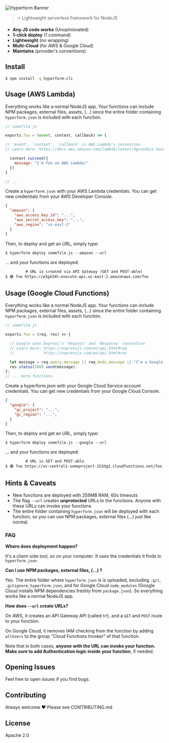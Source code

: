 

![Hyperform Banner](https://github.com/qngapparat/hyperform/blob/master/hyperform-banner.png)


> ⚡ Lightweight serverless framework for NodeJS

* **Any JS code works** (Unopinionated)
* **1-click deploy** (1 command)
* **Lightweight** (no wrapping)
* **Multi-Cloud** (for AWS & Google Cloud)
* **Maintains** (provider's conventions)

## Install

```sh
$ npm install -g hyperform-cli
```


## Usage (AWS Lambda)


Everything works like a normal NodeJS app. Your functions can include NPM packages, external files, assets, (...) since the entire folder containing `hyperform.json` is included with each function.


```js
// somefile.js

exports.foo = (event, context, callback) => {

// 'event', 'context', 'callback' is AWS Lambda's convention
// Learn more: https://docs.aws.amazon.com/lambda/latest/dg/nodejs-handler.html

  context.succeed({
    message: "I'm Foo on AWS Lambda!"
  })
}

// ... 
```

Create a `hyperform.json` with your AWS Lambda credentials. You can get new credentials from your AWS Developer Console. 

```json 
{
  "amazon": {
    "aws_access_key_id": "...",
    "aws_secret_access_key": "...",
    "aws_region": "us-east-2"
  }
}
```

Then, to deploy and get an URL, simply type: 

``` 
$ hyperform deploy somefile.js --amazon --url
```

... and your functions are deployed: 

``` 
         # URL is created via API Gateway (GET and POST-able)
$ 🟢 foo https://w3g434h.execute-api.us-east-2.amazonaws.com/foo
```




## Usage (Google Cloud Functions)

Everything works like a normal NodeJS app. Your functions can include NPM packages, external files, assets, (...) since the entire folder containing `hyperform.json` is included with each function.


```js
// somefile.js

exports.foo = (req, res) => {

  // Google uses Express's 'Request' and 'Response' convention
  // Learn more: https://expressjs.com/en/api.html#req 
  //             https://expressjs.com/en/api.html#res

  let message = req.query.message || req.body.message || "I'm a Google Cloud Function, Foo";
  res.status(200).send(message);
};
// ... more functions
```


Create a hyperform.json with your Google Cloud Service account credentials. You can get new credentials from your Google Cloud Console.



```json 
{
  "google": {
    "gc_project": "...",
    "gc_region": "...",
  }
}
```

Then, to deploy and get an URL, simply type: 

``` 
$ hyperform deploy somefile.js --google --url
```

... and your functions are deployed:

``` 
         # URL is GET and POST-able
$ 🟢 foo https://us-central1-someproject-153dg2.cloudfunctions.net/foo 
```

## Hints & Caveats

* New functions are deployed with 256MB RAM, 60s timeouts 
* The flag `--url` creates **unprotected** URLs to the functions. Anyone with these URLs can invoke your functions
* The entire folder containing `hyperform.json` will be deployed with each function, so you can use NPM packages, external files (...) just like normal.


### FAQ

**Where does deployment happen?**

It's a client-side tool, so on your computer. It uses the credentials it finds in `hyperform.json`


**Can I use NPM packages, external files, (...) ?**

Yes. The entire folder where `hyperform.json` is is uploaded, excluding `.git`, `.gitignore`, `hyperform.json`, and for Google Cloud `node_modules` (Google Cloud installs NPM dependencies freshly from `package.json`). So everything works like a normal NodeJS app.

**How does `--url` create URLs?**

On AWS, it creates an API Gateway API (called `hf`), and a `GET` and `POST` route to your function. 

On Google Cloud, it removes IAM checking from the function by adding `allUsers` to the group "Cloud Functions Invoker" of that function.

Note that in both cases, **anyone with the URL can invoke your function. Make sure to add Authentication logic inside your function**, if needed. 



## Opening Issues

Feel free to open issues if you find bugs.

## Contributing

Always welcome ❤️ Please see CONTRIBUTING.md

## License

Apache 2.0
